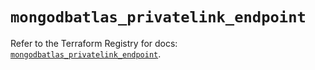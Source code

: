# `mongodbatlas_privatelink_endpoint`

Refer to the Terraform Registry for docs: [`mongodbatlas_privatelink_endpoint`](https://registry.terraform.io/providers/mongodb/mongodbatlas/1.26.1/docs/resources/privatelink_endpoint).
